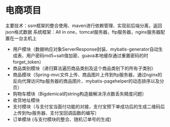 # 电商项目
主要技术：ssm框架的整合使用、maven进行依赖管理、实现前后端分离，返回json格式数据
系统框架：All in one，tomcat服务器，ftp服务器，nginx服务器配置在一台主机上
- 用户模块（数据响应对象ServerResponse封装、mybatis-generator自动生成表、用户密码md5+salt值加密、guava本地缓存通过重置密码的时forget_token）
- 商品类别模块（递归算法遍历商品类别及这个商品类别下的所有子类别）
- 商品模块（Spring-mvc文件上传、商品图片上传到ftp服务器，通过nginx的反向代理访问ftp服务器的商品图片、mybatis-pagehelper的动态排序以及分页）
- 购物车模块（Bigdemical的string构造器解决浮点数丢失精度问题）
- 收货地址模块
- 支付模块（与支付宝当面付功能的对接，支付宝预下单成功后的生成二维码后上传到ftp服务器、支付宝回调函数的编写）
- 订单模块 (与支付模块的整合、随机订单号的生成)